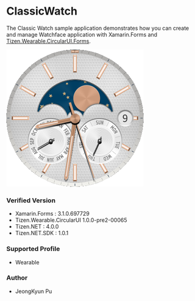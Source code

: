 # ClassicWatch

The Classic Watch sample application demonstrates how you can create and manage Watchface application with Xamarin.Forms and [Tizen.Wearable.CircularUI.Forms](https://github.com/Samsung/Tizen.CircularUI).


![classicwatch_screen_shot](./screen_shot.png)


### Verified Version
* Xamarin.Forms : 3.1.0.697729
* Tizen.Wearable.CircularUI 1.0.0-pre2-00065
* Tizen.NET : 4.0.0
* Tizen.NET.SDK : 1.0.1


### Supported Profile
* Wearable


### Author
* JeongKyun Pu
